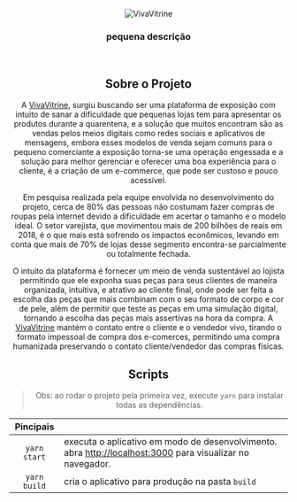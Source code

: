 <p align="center">
  <img src="https://github.com/alantechsafe/megahack-sebrae/blob/develop/src/assets/images/VivaVitrine.png" alt="VivaVitrine" />
</p>

<h3 align="center">
  pequena descrição
</h3>

<br>

<div align="center">


## Sobre o Projeto

A [VivaVitrine](url), surgiu buscando ser uma plataforma de exposição com intuito de sanar a dificuldade que pequenas lojas tem para apresentar os produtos durante a quarentena, e a solução que muitos encontram são as vendas pelos meios digitais como redes sociais e aplicativos de mensagens, embora esses modelos de venda sejam comuns para o pequeno comerciante a exposição torna-se uma operação engessada e a solução para melhor gerenciar e oferecer uma boa experiência para o cliente, é a criação de um e-commerce, que pode ser custoso e pouco acessível.

Em pesquisa realizada pela equipe envolvida no desenvolvimento do projeto, cerca de 80% das pessoas não costumam fazer compras de roupas pela internet devido a dificuldade em acertar o tamanho e o modelo ideal. O setor varejista, que movimentou mais de 200 bilhões de reais em 2018, é o que mais está sofrendo os impactos econômicos, levando em conta que mais de 70% de lojas desse segmento encontra-se parcialmente ou totalmente fechada.

O intuito da plataforma é fornecer um meio de venda sustentável ao lojista permitindo que ele exponha suas peças para seus clientes de maneira organizada, intuitiva, e atrativo ao cliente final, onde pode ser feita a escolha das peças que mais combinam com o seu formato de corpo e cor de pele, além de permitir que teste as peças em uma simulação digital, tornando a escolha das peças mais assertivas na hora da compra. A [VivaVitrine](url) mantém o contato entre o cliente e o vendedor vivo, tirando o formato impessoal de compra dos e-comerces, permitindo uma compra humanizada preservando o contato cliente/vendedor das compras físicas.


## Scripts

> Obs: ao rodar o projeto pela primeira vez, execute `yarn` para instalar todas as dependências.

|Pincipais ||
|:----------:|-------------|
|`yarn start`|executa o aplicativo em modo de desenvolvimento. abra [http://localhost:3000](http://localhost:3000) para visualizar no navegador.
|`yarn build`|cria o aplicativo para produção na pasta `build` | $1600 |
